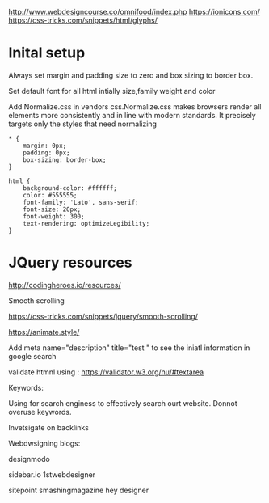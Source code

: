 http://www.webdesigncourse.co/omnifood/index.php
https://ionicons.com/
https://css-tricks.com/snippets/html/glyphs/

# Inital setup

Always set margin and padding size to zero and box sizing to border box.

Set default font for all html intially  size,family weight and color

Add Normalize.css in vendors css.Normalize.css makes browsers render all elements more consistently and in line with modern standards. It precisely targets only the styles that need normalizing

```
* {
    margin: 0px;
    padding: 0px;
    box-sizing: border-box;
}

html {
    background-color: #ffffff;
    color: #555555;
    font-family: 'Lato', sans-serif;
    font-size: 20px;
    font-weight: 300;
    text-rendering: optimizeLegibility;
}
```


# JQuery resources
http://codingheroes.io/resources/

Smooth scrolling

https://css-tricks.com/snippets/jquery/smooth-scrolling/

https://animate.style/

Add meta name="description" title="test " to see the iniatl information in google search

validate htmnl using : https://validator.w3.org/nu/#textarea

Keywords:

Using for search enginess to effectively search ourt website. Donnot overuse keywords.

Invetsigate on backlinks


Webdwsigning blogs:

designmodo

sidebar.io
1stwebdesigner

sitepoint
smashingmagazine
hey designer    